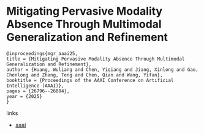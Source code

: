 # Mitigating Pervasive Modality Absence Through Multimodal Generalization and Refinement

```
@inproceedings{mgr_aaai25,
title = {Mitigating Pervasive Modality Absence Through Multimodal Generalization and Refinement},
author = {Huang, Wuliang and Chen, Yiqiang and Jiang, Xinlong and Gao, Chenlong and Zhang, Teng and Chen, Qian and Wang, Yifan},
booktitle = {Proceedings of the AAAI Conference on Artificial Intelligence (AAAI)},
pages = {26796--26804},
year = {2025}
}
```

links
- [aaai](https://ojs.aaai.org/index.php/AAAI/article/view/34883)
